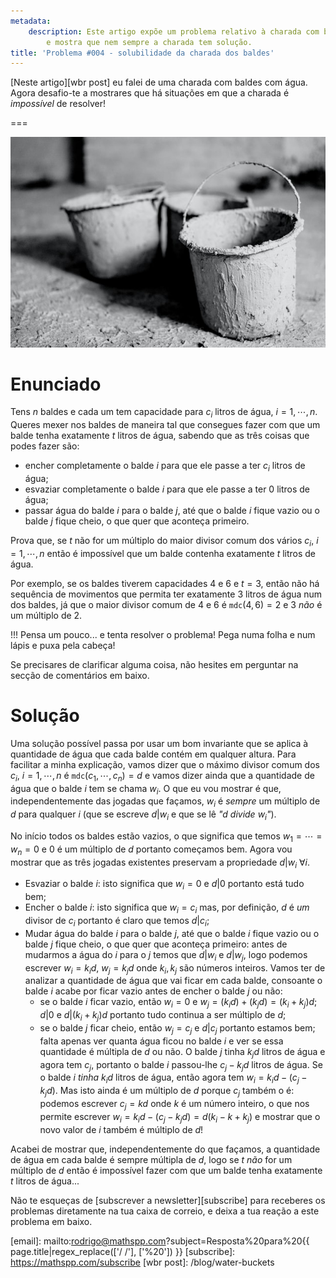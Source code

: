 ```yaml
---
metadata:
    description: Este artigo expõe um problema relativo à charada com baldes de água
        e mostra que nem sempre a charada tem solução.
title: 'Problema #004 - solubilidade da charada dos baldes'
---
```


[Neste artigo][wbr post] eu falei de uma charada com baldes com água. Agora desafio-te a mostrares que há situações em que a charada é _impossível_ de resolver!

===

![A grayscale image with 3 buckets](buckets.jpg "Photo by Nils Schirmer on Unsplash")


# Enunciado

Tens $n$ baldes e cada um tem capacidade para $c_i$ litros de água, $i = 1, \cdots, n$. Queres mexer nos baldes de maneira tal que consegues fazer com que um balde tenha exatamente $t$ litros de água, sabendo que as três coisas que podes fazer são:

 - encher completamente o balde $i$ para que ele passe a ter $c_i$ litros de água;
 - esvaziar completamente o balde $i$ para que ele passe a ter $0$ litros de água;
 - passar água do balde $i$ para o balde $j$, até que o balde $i$ fique vazio ou o balde $j$ fique cheio, o que quer que aconteça primeiro.

Prova que, se $t$ não for um múltiplo do maior divisor comum dos vários $c_i$, $i = 1, \cdots, n$ então é impossível que um balde contenha exatamente $t$ litros de água.

Por exemplo, se os baldes tiverem capacidades $4$ e $6$ e $t = 3$, então não há sequência de movimentos que permita ter exatamente $3$ litros de água num dos baldes, já que o maior divisor comum de $4$ e $6$ é $\texttt{mdc}(4, 6) = 2$ e $3$ _não_ é um múltiplo de $2$.

!!! Pensa um pouco... e tenta resolver o problema! Pega numa folha e num lápis e puxa pela cabeça!

Se precisares de clarificar alguma coisa, não hesites em perguntar na secção de comentários em baixo.


# Solução

Uma solução possível passa por usar um bom invariante que se aplica à quantidade de água que cada balde contém em qualquer altura. Para facilitar a minha explicação, vamos dizer que o máximo divisor comum dos $c_i$, $i = 1, \cdots, n$ é $\texttt{mdc}(c_1, \cdots, c_n) = d$ e vamos dizer ainda que a quantidade de água que o balde $i$ tem se chama $w_i$. O que eu vou mostrar é que, independentemente das jogadas que façamos, $w_i$ é _sempre_ um múltiplo de $d$ para qualquer $i$ (que se escreve $d | w_i$ e que se lê _"$d$ divide $w_i$"_).

No início todos os baldes estão vazios, o que significa que temos $w_1 = \cdots = w_n = 0$ e $0$ é um múltiplo de $d$ portanto começamos bem. Agora vou mostrar que as três jogadas existentes preservam a propriedade $d | w_i\ \forall i$.

 - Esvaziar o balde $i$: isto significa que $w_i = 0$ e $d | 0$ portanto está tudo bem;
 - Encher o balde $i$: isto significa que $w_i = c_i$ mas, por definição, $d$ é _um_ divisor de $c_i$ portanto é claro que temos $d | c_i$;
 - Mudar água do balde $i$ para o balde $j$, até que o balde $i$ fique vazio ou o balde $j$ fique cheio, o que quer que aconteça primeiro: antes de mudarmos a água do $i$ para o $j$ temos que $d | w_i$ e $d | w_j$, logo podemos escrever $w_i = k_i d$, $w_j = k_j d$ onde $k_i, k_j$ são números inteiros. Vamos ter de analizar a quantidade de água que vai ficar em cada balde, consoante o balde $i$ acabe por ficar vazio antes de encher o balde $j$ ou não:
   - se o balde $i$ ficar vazio, então $w_i = 0$ e $w_j = (k_i d) + (k_j d) = (k_i + k_j) d$; $d | 0$ e $d | (k_i + k_j) d$ portanto tudo continua a ser múltiplo de $d$;
   - se o balde $j$ ficar cheio, então $w_j = c_j$ e $d | c_j$ portanto estamos bem; falta apenas ver quanta água ficou no balde $i$ e ver se essa quantidade é múltipla de $d$ ou não. O balde $j$ tinha $k_j d$ litros de água e agora tem $c_j$, portanto o balde $i$ passou-lhe $c_j - k_j d$ litros de água. Se o balde $i$ _tinha_ $k_i d$ litros de água, então agora tem $w_i = k_i d - (c_j - k_j d)$. Mas isto ainda é um múltiplo de $d$ porque $c_j$ também o é: podemos escrever $c_j = kd$ onde $k$ é um número inteiro, o que nos permite escrever $w_i = k_i d - (c_j - k_j d) = d(k_i - k + k_j)$ e mostrar que o novo valor de $i$ também é múltiplo de $d$!

Acabei de mostrar que, independentemente do que façamos, a quantidade de água em cada balde é sempre múltipla de $d$, logo se $t$ _não_ for um múltiplo de $d$ então é impossível fazer com que um balde tenha exatamente $t$ litros de água...


Não te esqueças de [subscrever a newsletter][subscribe] para receberes os problemas diretamente na tua caixa de correio,
e deixa a tua reação a este problema em baixo.

[email]: mailto:rodrigo@mathspp.com?subject=Resposta%20para%20{{ page.title|regex_replace(['/ /'], ['%20']) }}
[subscribe]: https://mathspp.com/subscribe
[wbr post]: /blog/water-buckets
